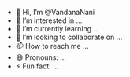 - 👋 Hi, I’m @VandanaNani
- 👀 I’m interested in ...
- 🌱 I’m currently learning ...
- 💞️ I’m looking to collaborate on ...
- 📫 How to reach me ...
- 😄 Pronouns: ...
- ⚡ Fun fact: ...

<!---
VandanaNani/VandanaNani is a ✨ special ✨ repository because its `README.md` (this file) appears on your GitHub profile.
You can click the Preview link to take a look at your changes.
--->
